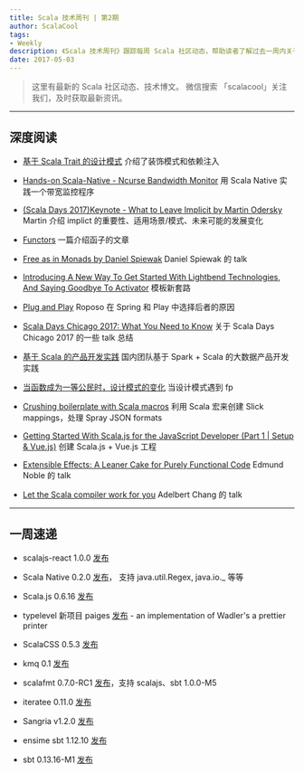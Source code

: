 ```yaml
---
title: Scala 技术周刊 | 第2期
author: ScalaCool
tags:
- Weekly
description: 《Scala 技术周刊》跟踪每周 Scala 社区动态，帮助读者了解过去一周内关于 Scala 发生的事情。
date: 2017-05-03
---
```


> 这里有最新的 Scala 社区动态、技术博文。
微信搜索 「scalacool」关注我们，及时获取最新资讯。

***

## 深度阅读

- [基于 Scala Trait 的设计模式](https://juejin.im/post/58fd5ca31b69e600589df879)
  介绍了装饰模式和依赖注入

- [Hands-on Scala-Native - Ncurse Bandwidth Monitor](https://github.com/MasseGuillaume/hands-on-scala-native)
  用 Scala Native 实践一个带宽监控程序

- [(Scala Days 2017)Keynote - What to Leave Implicit by Martin Odersky](https://www.youtube.com/watch?v=Oij5V7LQJsA)
  Martin 介绍 implict 的重要性、适用场景/模式、未来可能的发展变化

- [Functors](https://medium.com/@agaro1121/functors-1d675d314c1d)
  一篇介绍函子的文章

- [Free as in Monads by Daniel Spiewak](https://www.youtube.com/watch?v=aKUQUIHRGec)
  Daniel Spiewak 的 talk

- [Introducing A New Way To Get Started With Lightbend Technologies, And Saying Goodbye To Activator](https://www.lightbend.com/blog/introducing-a-new-way-to-get-started-with-lightbend-technologies-and-saying-goodbye-to-activator)
  模板新套路

- [Plug and Play](https://medium.com/roposo-engineering/plug-and-play-26ca06c6bf22)
  Roposo 在 Spring 和 Play 中选择后者的原因

- [Scala Days Chicago 2017: What You Need to Know](https://medium.com/tapad-engineering/scala-days-chicago-2017-what-you-need-to-know-c5fa7b5679b0)
  关于 Scala Days Chicago 2017 的一些 talk 总结

- [基于 Scala 的产品开发实践](http://zhangyi.farbox.com/post/architecture/our-practice-based-on-scala)
  国内团队基于 Spark + Scala 的大数据产品开发实践

- [当函数成为一等公民时，设计模式的变化](https://juejin.im/post/5902981e44d904006912031d)
  当设计模式遇到 fp

- [Crushing boilerplate with Scala macros](https://medium.com/iterators/crushing-boilerplate-with-scala-macros-754860551c98)
  利用 Scala 宏来创建 Slick mappings，处理 Spray JSON formats

- [Getting Started With Scala.js for the JavaScript Developer (Part 1 | Setup & Vue.js)](https://medium.com/@michaelmangial1/getting-started-with-scala-js-scalavue-and-scalareact-for-the-javascript-developer-ac578ddcb5a8)
  创建 Scala.js + Vue.js 工程

- [Extensible Effects: A Leaner Cake for Purely Functional Code](https://www.youtube.com/watch?v=IQYf8_E9G9s)
  Edmund Noble 的 talk

- [Let the Scala compiler work for you](https://www.youtube.com/watch?v=zbGiOcSeq1Y)
  Adelbert Chang 的 talk

***

## 一周速递

- scalajs-react 1.0.0 [发布](https://github.com/japgolly/scalajs-react/blob/master/doc/changelog/1.0.0.md)

- Scala Native 0.2.0 [发布](https://github.com/scala-native/scala-native/releases/tag/v0.2.0)， 支持 java.util.Regex, java.io._ 等等

- Scala.js 0.6.16 [发布](https://www.scala-js.org/news/2017/04/29/announcing-scalajs-0.6.16/)

- typelevel 新项目 paiges [发布](https://github.com/typelevel/paiges) - an implementation of Wadler's a prettier printer

- ScalaCSS 0.5.3 [发布](https://github.com/japgolly/scalacss)

- kmq 0.1 [发布](https://github.com/softwaremill/kmq)

- scalafmt 0.7.0-RC1 [发布](http://scalameta.org/scalafmt/#0.7.0-RC1)，支持 scalajs、sbt 1.0.0-M5

- iteratee 0.11.0 [发布](https://github.com/travisbrown/iteratee/releases/tag/v0.11.0)

- Sangria v1.2.0 [发布](https://github.com/sangria-graphql/sangria/releases/tag/v1.2.0)

- ensime sbt 1.12.10 [发布](http://ensime.org/build_tools/sbt/#install)

- sbt 0.13.16-M1 [发布](https://github.com/sbt/sbt/releases/tag/v0.13.16-M1)
